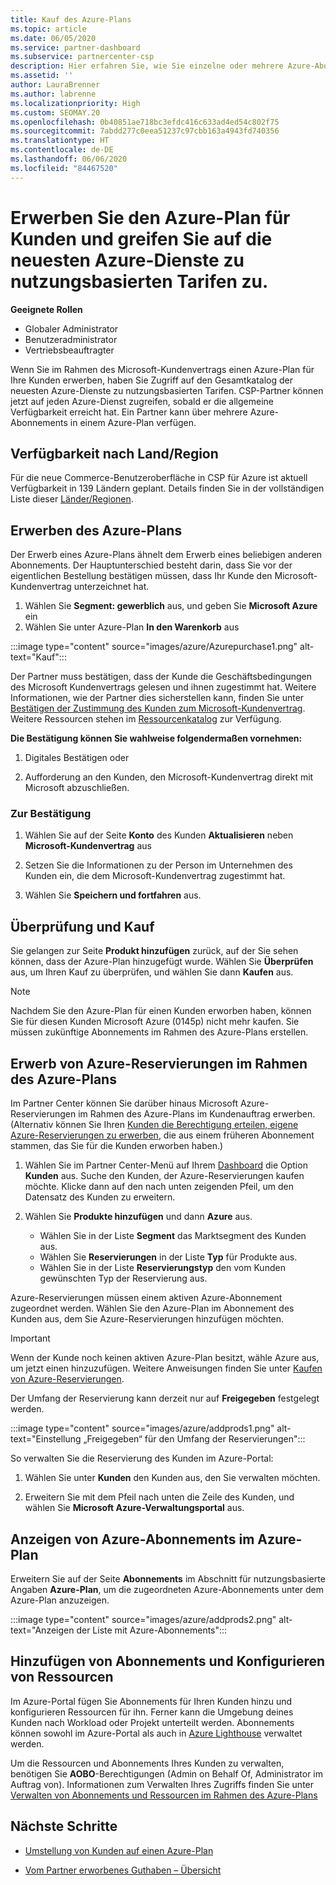 ```yaml
---
title: Kauf des Azure-Plans
ms.topic: article
ms.date: 06/05/2020
ms.service: partner-dashboard
ms.subservice: partnercenter-csp
description: Hier erfahren Sie, wie Sie einzelne oder mehrere Azure-Abonnements und Azure-Reservierungen im Azure-Plan erwerben, Ressourcen konfigurieren sowie Abonnements anzeigen oder hinzufügen.
ms.assetid: ''
author: LauraBrenner
ms.author: labrenne
ms.localizationpriority: High
ms.custom: SEOMAY.20
ms.openlocfilehash: 0b40851ae718bc3efdc416c633ad4ed54c802f75
ms.sourcegitcommit: 7abdd277c0eea51237c97cbb163a4943fd740356
ms.translationtype: HT
ms.contentlocale: de-DE
ms.lasthandoff: 06/06/2020
ms.locfileid: "84467520"
---
```

# <a name="purchase-the-azure-plan-for-customers--access-the-latest-azure-services-at-pay-as-you-go-rates"></a>Erwerben Sie den Azure-Plan für Kunden und greifen Sie auf die neuesten Azure-Dienste zu nutzungsbasierten Tarifen zu.

**Geeignete Rollen**
- Globaler Administrator
- Benutzeradministrator
- Vertriebsbeauftragter

Wenn Sie im Rahmen des Microsoft-Kundenvertrags einen Azure-Plan für Ihre Kunden erwerben, haben Sie Zugriff auf den Gesamtkatalog der neuesten Azure-Dienste zu nutzungsbasierten Tarifen. CSP-Partner können jetzt auf jeden Azure-Dienst zugreifen, sobald er die allgemeine Verfügbarkeit erreicht hat. Ein Partner kann über mehrere Azure-Abonnements in einem Azure-Plan verfügen. 

## <a name="countryregion-availability"></a>Verfügbarkeit nach Land/Region
Für die neue Commerce-Benutzeroberfläche in CSP für Azure ist aktuell Verfügbarkeit in 139 Ländern geplant. Details finden Sie in der vollständigen Liste dieser [Länder/Regionen](https://query.prod.cms.rt.microsoft.com/cms/api/am/binary/RE3QN0x). 

## <a name="how-to-purchase-azure-plan"></a>Erwerben des Azure-Plans

Der Erwerb eines Azure-Plans ähnelt dem Erwerb eines beliebigen anderen Abonnements. Der Hauptunterschied besteht darin, dass Sie vor der eigentlichen Bestellung bestätigen müssen, dass Ihr Kunde den Microsoft-Kundenvertrag unterzeichnet hat.

1. Wählen Sie **Segment: gewerblich** aus, und geben Sie **Microsoft Azure** ein 
2. Wählen Sie unter Azure-Plan **In den Warenkorb** aus

:::image type="content" source="images/azure/Azurepurchase1.png" alt-text="Kauf":::

Der Partner muss bestätigen, dass der Kunde die Geschäftsbedingungen des Microsoft Kundenvertrags gelesen und ihnen zugestimmt hat. Weitere Informationen, wie der Partner dies sicherstellen kann, finden Sie unter [Bestätigen der Zustimmung des Kunden zum Microsoft-Kundenvertrag](https://docs.microsoft.com/partner-center/confirm-customer-agreement). Weitere Ressourcen stehen im [Ressourcenkatalog](https://partner.microsoft.com/resources/collection/Microsoft-Customer-Agreement-in-the-CSP-program#/) zur Verfügung.

**Die Bestätigung können Sie wahlweise folgendermaßen vornehmen:** 

1. Digitales Bestätigen oder

2. Aufforderung an den Kunden, den Microsoft-Kundenvertrag direkt mit Microsoft abzuschließen. 

### <a name="to-confirm"></a>Zur Bestätigung 

1. Wählen Sie auf der Seite **Konto** des Kunden **Aktualisieren** neben **Microsoft-Kundenvertrag** aus  

2. Setzen Sie die Informationen zu der Person im Unternehmen des Kunden ein, die dem Microsoft-Kundenvertrag zugestimmt hat.

3. Wählen Sie **Speichern und fortfahren** aus.  

## <a name="review-and-buy"></a>Überprüfung und Kauf

Sie gelangen zur Seite **Produkt hinzufügen** zurück, auf der Sie sehen können, dass der Azure-Plan hinzugefügt wurde. Wählen Sie **Überprüfen** aus, um Ihren Kauf zu überprüfen, und wählen Sie dann **Kaufen** aus. 

>[!Note]
>Nachdem Sie den Azure-Plan für einen Kunden erworben haben, können Sie für diesen Kunden Microsoft Azure (0145p) nicht mehr kaufen. Sie müssen zukünftige Abonnements im Rahmen des Azure-Plans erstellen.

## <a name="purchase-azure-reservations-under-the-azure-plan"></a>Erwerb von Azure-Reservierungen im Rahmen des Azure-Plans 
  
Im Partner Center können Sie darüber hinaus Microsoft Azure-Reservierungen im Rahmen des Azure-Plans im Kundenauftrag erwerben. (Alternativ können Sie Ihren [Kunden die Berechtigung erteilen, eigene Azure-Reservierungen zu erwerben](give-customers-permission.md), die aus einem früheren Abonnement stammen, das Sie für die Kunden erworben haben.)

1. Wählen Sie im Partner Center-Menü auf Ihrem [Dashboard](https://partner.microsoft.com/dashboard/) die Option **Kunden** aus. Suche den Kunden, der Azure-Reservierungen kaufen möchte. Klicke dann auf den nach unten zeigenden Pfeil, um den Datensatz des Kunden zu erweitern.

2. Wählen Sie **Produkte hinzufügen** und dann **Azure** aus. 

   - Wählen Sie in der Liste **Segment** das Marktsegment des Kunden aus.
   - Wählen Sie **Reservierungen** in der Liste **Typ** für Produkte aus.
   - Wählen Sie in der Liste **Reservierungstyp** den vom Kunden gewünschten Typ der Reservierung aus.

Azure-Reservierungen müssen einem aktiven Azure-Abonnement zugeordnet werden. Wählen Sie den Azure-Plan im Abonnement des Kunden aus, dem Sie Azure-Reservierungen hinzufügen möchten. 

>[!Important] 
>Wenn der Kunde noch keinen aktiven Azure-Plan besitzt, wähle Azure aus, um jetzt einen hinzuzufügen. Weitere Anweisungen finden Sie unter [Kaufen von Azure-Reservierungen](https://docs.microsoft.com/partner-center/azure-reservations-buying#purchase-azure-reservations).

Der Umfang der Reservierung kann derzeit nur auf **Freigegeben** festgelegt werden. 

:::image type="content" source="images/azure/addprods1.png" alt-text="Einstellung „Freigegeben“ für den Umfang der Reservierungen":::

So verwalten Sie die Reservierung des Kunden im Azure-Portal: 

1. Wählen Sie unter **Kunden** den Kunden aus, den Sie verwalten möchten. 

2. Erweitern Sie mit dem Pfeil nach unten die Zeile des Kunden, und wählen Sie **Microsoft Azure-Verwaltungsportal** aus.  
 
## <a name="view-azure-subscriptions-under-the-azure-plan"></a>Anzeigen von Azure-Abonnements im Azure-Plan

Erweitern Sie auf der Seite **Abonnements** im Abschnitt für nutzungsbasierte Angaben **Azure-Plan**, um die zugeordneten Azure-Abonnements unter dem Azure-Plan anzuzeigen.

:::image type="content" source="images/azure/addprods2.png" alt-text="Anzeigen der Liste mit Azure-Abonnements"::: 


## <a name="add-subscriptions-and-configure-resources"></a>Hinzufügen von Abonnements und Konfigurieren von Ressourcen

Im Azure-Portal fügen Sie Abonnements für Ihren Kunden hinzu und konfigurieren Ressourcen für ihn. Ferner kann die Umgebung deines Kunden nach Workload oder Projekt unterteilt werden. Abonnements können sowohl im Azure-Portal als auch in [Azure Lighthouse](https://azure.microsoft.com/services/azure-lighthouse/) verwaltet werden. 

Um die Ressourcen und Abonnements Ihres Kunden zu verwalten, benötigen Sie **AOBO**-Berechtigungen (Admin on Behalf Of, Administrator im Auftrag von). Informationen zum Verwalten Ihres Zugriffs finden Sie unter [Verwalten von Abonnements und Ressourcen im Rahmen des Azure-Plans](azure-plan-manage.md)

## <a name="next-steps"></a>Nächste Schritte

- [Umstellung von Kunden auf einen Azure-Plan](azure-plan-transition.md)

- [Vom Partner erworbenes Guthaben – Übersicht](partner-earned-credit.md)
